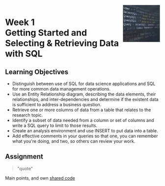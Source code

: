 <a href="../">
  <img src="/img/SQL_for_Data_Science_logo.avif" width="120" align="right">
</a>

# Week 1 <br> Getting Started and Selecting & Retrieving Data with SQL

## Learning Objectives
- Distinguish between use of SQL for data science applications and SQL for more common data management operations.
- Use an Entity Relationship diagram, describing the data elements, their relationships, and inter-dependencies and determine if the existent data is sufficient to address a business question.
- Retrieve one or more columns of data from a table that relates to the research topic.
- Identify a subset of data needed from a column or set of columns and write a SQL query to limit to those results.
- Create an analysis environment and use INSERT to put data into a table.
- Add effective comments in your queries so that one, you can remember what you're doing, and two, so others can review your work.

## Assignment

>"quote"

Main points, and own [shared code](./code.language) 
